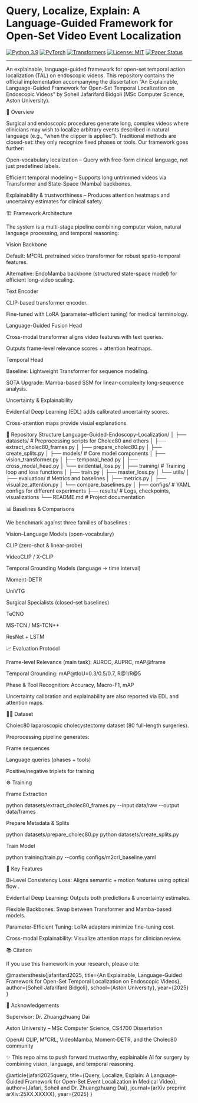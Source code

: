 # Query, Localize, Explain: A Language-Guided Framework for Open-Set Video Event Localization

[![Python 3.9](https://img.shields.io/badge/python-3.9-blue.svg)](https://www.python.org/downloads/release/python-390/)
[![PyTorch](https://img.shields.io/badge/PyTorch-%23EE4C2C.svg?style=flat&logo=PyTorch&logoColor=white)](https://pytorch.org/)
[![Transformers](https://img.shields.io/badge/🤗%20Transformers-blue)](https://github.com/huggingface/transformers)
[![License: MIT](https://img.shields.io/badge/License-MIT-yellow.svg)](https://opensource.org/licenses/MIT)
[![Paper Status](https://img.shields.io/badge/paper-in%20progress-brightgreen)](./)

---

An explainable, language-guided framework for open-set temporal action localization (TAL) on endoscopic videos.
This repository contains the official implementation accompanying the dissertation “An Explainable, Language-Guided Framework for Open-Set Temporal Localization on Endoscopic Videos” by Soheil Jafarifard Bidgoli (MSc Computer Science, Aston University).

🚀 Overview

Surgical and endoscopic procedures generate long, complex videos where clinicians may wish to localize arbitrary events described in natural language (e.g., “when the clipper is applied”).
Traditional methods are closed-set: they only recognize fixed phases or tools. Our framework goes further:

Open-vocabulary localization – Query with free-form clinical language, not just predefined labels.

Efficient temporal modeling – Supports long untrimmed videos via Transformer and State-Space (Mamba) backbones.

Explainability & trustworthiness – Produces attention heatmaps and uncertainty estimates for clinical safety.

🏗️ Framework Architecture

The system is a multi-stage pipeline combining computer vision, natural language processing, and temporal reasoning:

Vision Backbone

Default: M²CRL pretrained video transformer for robust spatio-temporal features.

Alternative: EndoMamba backbone (structured state-space model) for efficient long-video scaling.

Text Encoder

CLIP-based transformer encoder.

Fine-tuned with LoRA (parameter-efficient tuning) for medical terminology.

Language-Guided Fusion Head

Cross-modal transformer aligns video features with text queries.

Outputs frame-level relevance scores + attention heatmaps.

Temporal Head

Baseline: Lightweight Transformer for sequence modeling.

SOTA Upgrade: Mamba-based SSM for linear-complexity long-sequence analysis.

Uncertainty & Explainability

Evidential Deep Learning (EDL) adds calibrated uncertainty scores.

Cross-attention maps provide visual explanations.

📂 Repository Structure
Language-Guided-Endoscopy-Localization/
│
├── datasets/                # Preprocessing scripts for Cholec80 and others
│   ├── extract_cholec80_frames.py
│   ├── prepare_cholec80.py
│   ├── create_splits.py
│
├── models/                  # Core model components
│   ├── vision_transformer.py
│   ├── temporal_head.py
│   ├── cross_modal_head.py
│   └── evidential_loss.py
│
├── training/                # Training loop and loss functions
│   ├── train.py
│   ├── master_loss.py
│   └── utils/
│
├── evaluation/              # Metrics and baselines
│   ├── metrics.py
│   ├── visualize_attention.py
│   └── compare_baselines.py
│
├── configs/                 # YAML configs for different experiments
├── results/                 # Logs, checkpoints, visualizations
└── README.md                # Project documentation

📊 Baselines & Comparisons

We benchmark against three families of baselines
:

Vision–Language Models (open-vocabulary)

CLIP (zero-shot & linear-probe)

VideoCLIP / X-CLIP

Temporal Grounding Models (language → time interval)

Moment-DETR

UniVTG

Surgical Specialists (closed-set baselines)

TeCNO

MS-TCN / MS-TCN++

ResNet + LSTM

📈 Evaluation Protocol

Frame-level Relevance (main task): AUROC, AUPRC, mAP@frame

Temporal Grounding: mAP@tIoU=0.3/0.5/0.7, R@1/R@5

Phase & Tool Recognition: Accuracy, Macro-F1, mAP

Uncertainty calibration and explainability are also reported via EDL and attention maps.

🧑‍⚕️ Dataset

Cholec80 laparoscopic cholecystectomy dataset (80 full-length surgeries).

Preprocessing pipeline generates:

Frame sequences

Language queries (phases + tools)

Positive/negative triplets for training

⚙️ Training

Frame Extraction

python datasets/extract_cholec80_frames.py --input data/raw --output data/frames


Prepare Metadata & Splits

python datasets/prepare_cholec80.py
python datasets/create_splits.py


Train Model

python training/train.py --config configs/m2crl_baseline.yaml

🔬 Key Features

Bi-Level Consistency Loss: Aligns semantic + motion features using optical flow
.

Evidential Deep Learning: Outputs both predictions & uncertainty estimates.

Flexible Backbones: Swap between Transformer and Mamba-based models.

Parameter-Efficient Tuning: LoRA adapters minimize fine-tuning cost.

Cross-modal Explainability: Visualize attention maps for clinician review.

📚 Citation

If you use this framework in your research, please cite:

@mastersthesis{jafarifard2025,
  title={An Explainable, Language-Guided Framework for Open-Set Temporal Localization on Endoscopic Videos},
  author={Soheil Jafarifard Bidgoli},
  school={Aston University},
  year={2025}
}

🤝 Acknowledgements

Supervisor: Dr. Zhuangzhuang Dai

Aston University – MSc Computer Science, CS4700 Dissertation

OpenAI CLIP, M²CRL, VideoMamba, Moment-DETR, and the Cholec80 community

✨ This repo aims to push forward trustworthy, explainable AI for surgery by combining vision, language, and temporal reasoning.

@article{jafari2025query,
  title={Query, Localize, Explain: A Language-Guided Framework for Open-Set Event Localization in Medical Video},
  author={Jafari, Soheil and Dr. Zhuangzhuang Dai},
  journal={arXiv preprint arXiv:25XX.XXXXX},
  year={2025}
}
